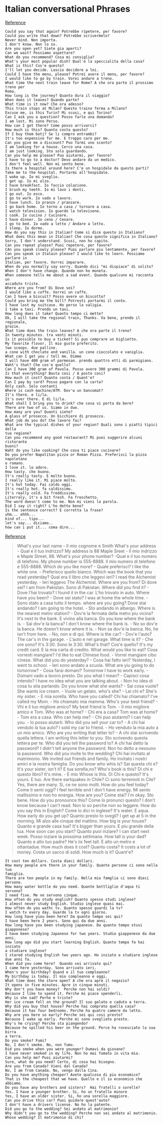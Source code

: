 # Italian conversational Phrases
[Reference]()
```
Could you say that again? Potrebbe ripetere, per favore?
Could you write that down? Potrebbe scrivermelo?
Never mind. Non importa.
I don't know. Non lo so.
Are you open yet? Siete gia aperti?
Can we wait? Possiamo aspettare?
What do you recommend? Cosa mi consiglia?
What's your most popular dish? Qual'e la speccialita della casa?
What is this? Cos'e questo?
I'll let you decide. Lascio decidere a lei.
Could I have the menu, please? Potrei avere il menu, per favore?
I would like to go by train. Vorei andare a treno.
What time the next train leave for Rome? A che ora parte il prossimo treno per
Roma.
How long is the journey? Quanto dura il viaggio?
When does it leaves? Quando parte?
What time is it now? Che ora adesso?
This train stops at Milan? Questo traino ferma a Milano?
Excuse me, is this Turin? Mi scusi, e qui Torino?
Can I ask you a question? Posso farle una domanda?
I am lost. Mi sono Perso.
How can I get there? Come posso arrivarci?
How much is this? Quanto costa questo?
If I buy them botj? Se li compro entrambi?
It's too expensive for me. E troppo caro per me.
Can you give me a discount? Puo farmi uno sconto?
I am looking for a house. Cerco una casa.
I am just looking. Sto solo guardando.
Can you help me please? Puo aiutarmi, per favore?
I have to go to a doctor? Devo andare da un medico.
I don't feel well. Non mi sento bene.
Is there a hospital around here? C'e un hospidale da questo parti?
Take me to the hospital. Portarmi all'hospidale.
I wake up. Io mi sveglio.
I get up. Io mi alzo.
I have breakfast. Io faccio colazione. 
I brush my teeth. Io mi lavo i denti. 
I go out. Io esco.
I go to work. Io vado a lavoro.
I have lunch. Io pranzo / pranzare.
I go back home. Io torno a casa / tornare a casa.
I watch television. Io guardo la televisone.
I cook. Io cucino / Cucinare.
I have dinner. Io ceno / Cenare.
I go to bed. Io vado a letto / Andare a letto.
I sleep. Io dormo.
How do you say this in Italian? Come si dice questo in Italiano?
What does this mean in Italian? Che cosa questo significa in Italiano?
Sorry, I don't understand. Scusi, non ho capito.
Can you repeat please? Puoi repetere, per favore?
CAn you speak slowly please? Puoi parlare piu lentamente, per favore?
Can you speak in Italain please? I would like to learn. Possiamo parlare in
Italian, per favore. Vorrei imparare.
When do you normally say sorry. Quando dici "mi dispiace" di solito?
When I don't have change. Quando non ho moneta.
When someone tells me about a sad event. Quando qualcuno mi racconta un
accaduto triste.
Where are you from? Di Dove sei?
I would like a coffe. Vorrei un caffe.
Can I have a biscuit? Posso avere un biscotto?
Could you bring me the bill? Potresti portarmi il conto.
I have lost my suitcase. Ho perso la valigia.
I take a taxi. Prendo un taxi.
How long does it take? Quanto tempo ci mette?
Ok, I will take the regional train, Thanks. Va bene, prendo il regionale,
grazie.
What time does the train leaves? A che ora parte il treno?
In twenty minutes. tra venti minuti.
Is it possible to buy a ticket? Si puo comprare un biglietto.
My favorite flovor. Il mio gusto preferito.
two scoops. due palline.
a cone with choclate and vanilla. un cono cioccolato e vaniglia.
What can I get you / tell me. Dimme
I will have 400 gram of parmesan. prendo quattro etti di parmigiano.
Waht's that? Che cos'e quello?
Can I have 300 gram of Pavola. Posso avere 300 grammi di Pavola.
Is that everything? Basta cosi / A posto cosi?
How much it cost? Quanto costa / Quant'e?
Can I pay by card? Posso pagare con la carta?
Only cash. Solo contanti
Where is cash machine/ATM. Dov'w un bancomat?
It's there. e li/la.
It's over there. E di li/la.
What shall I bring you to drink? che cosa vi porta da bere?
There are two of us. Siamo in due.
How many are you? Quanti siete?
A glass of prosecco. Un bicchiere di prosecco.
What job do you do? Che lavoro fai?
What are the typical dishes of your region? Quali sono i piatti tipici della
tua regione?
Can you recommend any good restaurant? Mi puoi suggerire alcuni ristorante
buoni?
Waht do you like cooking? Che cosa ti piace cucinare?
Do you prefer Napolitan pizza or Roman Pizza. Preferisci la pizza napoletano
o romano.
I love it. lo adoro.
How tasty. che buono.
It's really tasty. E molto buono.
I really like it. Mi piace molto.
It's hot today. Fai caldo oggi.
It's really hot. fa caldissimo.
It's really cold. Fa freddissimo.
Literraly, it's a bit fresh. Fa freschetto.
The word doesn't come to me. Non mi vieni la parola.
Did I say it right? L'ho detto bene?
Is the sentence correct? E corretta la frase?
uhm... ehhh...
kind of... tipo...
let's say... diciamo..
how can i put it... coma dire...
```
[Reference](https://www.youtube.com/watch?v=ucRrSDa6MlE&ab_channel=EkoLanguages)
> What's your last name - Il mio cognome e Smith
> What's your address - Qual e il tuo indrizzo?
> My address is 88 Maple Sreet - Il mio indrizzo e Maple Street, 88.
> What's your phone number? -Qual e il tuo numero di telefono.
> My phone number is 555-8888. Il mio numero di telefono e 555-8888.
> Which do you like more? - Quale preferisci?
> I like the white one. - Preferisco quello bianco.
> Which was the book that you read yesterday? Qual era il libro che leggevi
> ieri?
> I read the Alchemist yesterday. - Ieri leggevo The Alchemist.
> Where are you from?  Di dove sei?
> I am from Pakistan. Sono di Pakistan.
> Where did you find it? - Dove l'hai trovato?
> I found it in the car. L'ho trovato in auto.
> Where have you been? - Dove sei stato?
> I was at home the whole time. - Sono stato a casa tutto il tempo.
> where are you going? Dove stai andando?
> I am going to the hotel. - Sto andando in albergo.
> Where is the nearest metro station? - Dov'e la fermata della metro piu vicina?
> It's next to the bank. E vivino alla banca.
> Do you kow where the bank is. - Sai dov'e la banca?
> I don't know where the bank is. - No so dov'e la banca.
> He doesn't know where it is. - Non sa dov'e la banca.
> No, he isn't from here. - No, non e di qui.
> Where is the car? - Dov'e l'auto?
> The car's in the garage. - L'auto e nel garage.
> What time is it? - Che ore sono?
> It's 3:30. Sono le 3:30.
> What's that? Cos'e quello?
> It's my credit card. E la mia carta di credito.
> What would you like to eat? Cosa vorresti mangiare?
> I'd like to eat Chinese food. - Vorrei mangiare cibo cinese.
> What did you do yesterday? - Cosa hai fatto ieri?
> Yesterday, I went to school. - Ieri sono andato a scuola.
> What are yiu going to do tomorrow? - Cosa farai domani?
> Tomorrow I have to work early. - Domani vado a lavoro presto.
> Do you what I mean? - Capisci cosa intendo?
> I have no idea what you are talking about. - Non ho idea di cosa tu stia
> parlando.
> Do you know what she wants? - Sai cosa vuole?
> She wants ice cream. - Vuole un gelato.
> who's she? - Lei chi e?
> She's my sister. -  E mia sorella.
> Who have you called? Chi hai chiamato?
> I've called my Mom. - Ho chiamato mia mamma.
> Who's your best friend? - Vhi e il tuo migliore amico?
> My best friend is Tom. - Il mio migliore amico e Tom.
> Who was at home? - Chi era a casa?
> Tom was at home? - Tom era a casa.
> Who can help me? - Chi puo aiutarmi?
> I can help you. - Io posso aiutarti.
> Who did you sell your car to? - A chi hai venduto la tua auto?
> I sold my car to friend. - Ho venduto la mia auto a un mio amico.
> Who are you writing that letter to? -  A chi stai scrivendo quella lettera.
> I am writing this letter to you. Sto scrivendo questa lettera per te.
> Who did you tell the password to? A chi hai detto la password?
> I didn't tell anyone the password. Non ho detto a nessuno la password.
> Who did you invite to the wedding? Chi hai invitato al matrimonio.
> We invited out friends and family. Ho invitato i nostri amici e la nostra
> famiglia.
> Do you know who whis is? Sai questa chi e?
> It's your sister, isn't it? E tua sorella,no?
> Who's book is this? Di chi e questo libro?
> It's mine. - E mio
> Whose is this. Di Chi e questo?
> It's yours. E tuo.
> Are there eartquakes in Chile? Ci sono terremoti in Cile?
> Yes, there are many. Si, ce ne sono molti.
> How do you feel today? Come ti senti oggi? 
> I feel terrible and I don't have energy. Mi sento mallissimo e non ho
> energia.
> How are you? Come stai?
> I'm okay. Sto bene.
> How do you pronounce this? Come lo pronunci questo?
> I don't know because I can't read. Non lo so perche non so leggere.
> How do you say this in English? Come lo dici in inglese?
> It's water. E aqua.
> How early do you get up? Quanto presto to svegli?
> I get up at 5 in the morning. Mi alzo alle cinque del mattino.
> How big is your house? Quanto e grande casa tua?
> It's bigger than yours. E piu grande della tua.
> How soon can you start? Quanto puoi inziare?
> I can start next week. Posso inziare la prossima settimana.
> How tall is your dad? Quanto e alto tuo padre?
> He's iix feet tall. E alto un metro e ottantadue.
> How much does it cost? Quanto costa?
> It costs a lot of money. Costa un sacco di soldi.
> How much is it? Quant'e?
```
It cost ten dollars. Costa dieci dollari.
How many people are there in your family. Quante persone ci sono nella tua
famiglia.
There are ten people in my family. Nella mia famglia ci sono dieci persone.
How many water bottle do you need. Quante bottliglie d'aqua ti servono?
I need five. Me ne servono cinque.
How often do you study english? Quanto spesso studi inglese?
I almost never study English. Studio inglese quasi mai.
How often do you wathc tv. Quanto spesso guardi la tv?
I watch tv every day. Guardo la tv ogni giorno.
How long have yiou been here? Da quanto tempo sei qui?
I have been here 2 years. Sono qui da due anni.
How long have you been studying japanese. Da quanto tempo stusi giapponese?
I have been studying Japanese for two years. Studio giapponese da due anni.
How long ago did you start learning English. Quanto tempo fa hai inziato
a studiare inglese?
I stared studying English two years ago. Ho inziato a studiare inglese due anni fa.
When did you come here?  Quando sei arrivato qui?
I came here yesterday. Sono arrivato ieri.
When's your birthday? Quand e il tuo compleanno?
My birthday is today. Il mio compleanno e oggi.
What time does the store open? A che ora apre il negozio?
It opens in five minutes. Apre in cinque minuti.
Why don't you have money?  Perche non hai soldi?
Because I like to spend it. Perche mi piace spenderli.
Why is she sad? Perhe e triste?
Her ice cream fell on the ground? Il suo gelato e caduto a terra.
Why did you buy that house? Perche hai comprato quella casa?
Because it has four bedrooms. Perche ha quatro camere da letto.
Why are you here so early? Perche sei qui cosi presto?
Because I wake up early. Perche mi sono svegliato presto.
Why's he crying? Perche sta piangendo?
Because he spilled his beer on the ground. Perce ha rovesciato la sua birra
a terra.
Do you smoke? Fumi?
No, I don't smoke. No, non fumo.
Did you smoke when you were younger? Dumavi da giovane?
I have never smoked in my life. Non ho mai fumato in vita mia.
Can you help me? Puoi aiutarmi?
Sure, what do you need? Certo, di cosa hai bisogno.
Are you from Canada? Vieni dal Canada?
No, I am from Canada. No, vengo dalla Cina.
Do you have anything cheaper? Avete qualcosa di piu economico?
That is the cheapest that we have. Quello e il iu economico che abbiamo.
Do you have any brothers and sisters?  Hai fratelli o sorelle?
Yes. I have a younger brother. Si, ho un fratello minore
Yes, I have an older sister. Si, ho una sorella maggiore.
Can you drive this car? Puoi guidare quest'auto?
I don't have a drivers license. No ho la patente.
Did you go to the wedding? Sei andato al matrimonio?
Why didn't you go to the wedding? Perche non sei andato al matrimonio.
Whose wedding? Il matrimonio di chi?

```  
